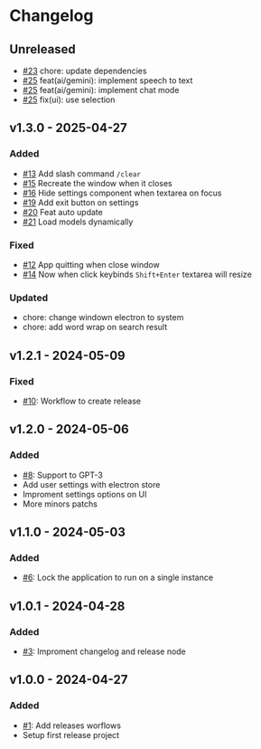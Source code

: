 # Changelog

## Unreleased

- [#23](https://github.com/erickmaria/sunch/pull/13) chore: update dependencies
- [#25](https://github.com/erickmaria/sunch/pull/25) feat(ai/gemini): implement speech to text
- [#25](https://github.com/erickmaria/sunch/pull/25) feat(ai/gemini): implement chat mode
- [#25](https://github.com/erickmaria/sunch/pull/25) fix(ui): use selection

## v1.3.0 - 2025-04-27

### Added

- [#13](https://github.com/erickmaria/sunch/pull/13) Add slash command `/clear`
- [#15](https://github.com/erickmaria/sunch/pull/15) Recreate the window when it closes
- [#16](https://github.com/erickmaria/sunch/pull/16) Hide settings component when textarea on focus
- [#19](https://github.com/erickmaria/sunch/pull/19) Add exit button on settings
- [#20](https://github.com/erickmaria/sunch/pull/20) Feat auto update
- [#21](https://github.com/erickmaria/sunch/pull/21) Load models dynamically

### Fixed

- [#12](https://github.com/erickmaria/sunch/pull/12) App quitting when close window
- [#14](https://github.com/erickmaria/sunch/pull/14) Now when click keybinds `Shift+Enter` textarea will resize

### Updated

- chore: change windown electron to system
- chore: add word wrap on search result

## v1.2.1 - 2024-05-09

### Fixed

- [#10](https://github.com/erickmaria/sunch/pull/10): Workflow to create release 

## v1.2.0 - 2024-05-06

### Added

- [#8](https://github.com/erickmaria/sunch/pull/8): Support to GPT-3
- Add user settings with electron store
- Improment settings options on UI
- More minors patchs

## v1.1.0 - 2024-05-03

### Added

- [#6](https://github.com/erickmaria/sunch/pull/6): Lock the application to run on a single instance

## v1.0.1 - 2024-04-28

### Added

- [#3](https://github.com/erickmaria/sunch/pull/3): Improment changelog and release node

## v1.0.0 - 2024-04-27

### Added

- [#1](https://github.com/erickmaria/sunch/pull/1): Add releases worflows 
- Setup first release project 
